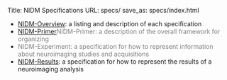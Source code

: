 Title: NIDM Specifications
URL: specs/
save_as: specs/index.html

- [NIDM-Overview](nidm-overview.html): a listing and description of each specification
- [NIDM-Primer](nidm-primer.html)<font color="grey">NIDM-Primer: a description of the overall framework for organizing</font>
- <!--[NIDM-Experiment](nidm-experiment.html)--> <font color="grey">NIDM-Experiment: a specification for how to represent information about neuroimaging studies and acquisitions</font>
- [NIDM-Results](nidm-results.html): a specification for how to represent the results of a neuroimaging analysis
